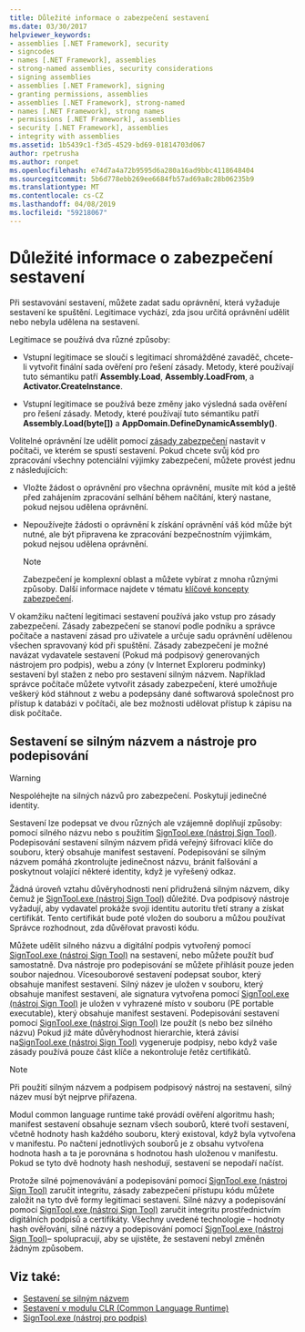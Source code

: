 ```yaml
---
title: Důležité informace o zabezpečení sestavení
ms.date: 03/30/2017
helpviewer_keywords:
- assemblies [.NET Framework], security
- signcodes
- names [.NET Framework], assemblies
- strong-named assemblies, security considerations
- signing assemblies
- assemblies [.NET Framework], signing
- granting permissions, assemblies
- assemblies [.NET Framework], strong-named
- names [.NET Framework], strong names
- permissions [.NET Framework], assemblies
- security [.NET Framework], assemblies
- integrity with assemblies
ms.assetid: 1b5439c1-f3d5-4529-bd69-01814703d067
author: rpetrusha
ms.author: ronpet
ms.openlocfilehash: e74d7a4a72b9595d6a280a16ad9bbc4118648404
ms.sourcegitcommit: 5b6d778ebb269ee6684fb57ad69a8c28b06235b9
ms.translationtype: MT
ms.contentlocale: cs-CZ
ms.lasthandoff: 04/08/2019
ms.locfileid: "59218067"
---
```

# <a name="assembly-security-considerations"></a>Důležité informace o zabezpečení sestavení
<a name="top"></a> Při sestavování sestavení, můžete zadat sadu oprávnění, která vyžaduje sestavení ke spuštění. Legitimace vychází, zda jsou určitá oprávnění udělit nebo nebyla udělena na sestavení.  
  
 Legitimace se používá dva různé způsoby:  
  
-   Vstupní legitimace se sloučí s legitimací shromážděné zavaděč, chcete-li vytvořit finální sada ověření pro řešení zásady. Metody, které používají tuto sémantiku patří **Assembly.Load**, **Assembly.LoadFrom**, a **Activator.CreateInstance**.  
  
-   Vstupní legitimace se používá beze změny jako výsledná sada ověření pro řešení zásady. Metody, které používají tuto sémantiku patří **Assembly.Load(byte[])** a **AppDomain.DefineDynamicAssembly()**.  
  
 Volitelné oprávnění lze udělit pomocí [zásady zabezpečení](../../../docs/framework/misc/code-access-security-basics.md) nastavit v počítači, ve kterém se spustí sestavení. Pokud chcete svůj kód pro zpracování všechny potenciální výjimky zabezpečení, můžete provést jednu z následujících:  
  
-   Vložte žádost o oprávnění pro všechna oprávnění, musíte mít kód a ještě před zahájením zpracování selhání během načítání, který nastane, pokud nejsou udělena oprávnění.  
  
-   Nepoužívejte žádosti o oprávnění k získání oprávnění váš kód může být nutné, ale být připravena ke zpracování bezpečnostním výjimkám, pokud nejsou udělena oprávnění.  
  
    > [!NOTE]
    >  Zabezpečení je komplexní oblast a můžete vybírat z mnoha různými způsoby. Další informace najdete v tématu [klíčové koncepty zabezpečení](../../../docs/standard/security/key-security-concepts.md).  
  
 V okamžiku načtení legitimaci sestavení používá jako vstup pro zásady zabezpečení. Zásady zabezpečení se stanoví podle podniku a správce počítače a nastavení zásad pro uživatele a určuje sadu oprávnění udělenou všechen spravovaný kód při spuštění. Zásady zabezpečení je možné navázat vydavatele sestavení (Pokud má podpisový generovaných nástrojem pro podpis), webu a zóny (v Internet Exploreru podmínky) sestavení byl stažen z nebo pro sestavení silným názvem. Například správce počítače můžete vytvořit zásady zabezpečení, které umožňuje veškerý kód stáhnout z webu a podepsány dané softwarová společnost pro přístup k databázi v počítači, ale bez možnosti udělovat přístup k zápisu na disk počítače.  
  
## <a name="strong-named-assemblies-and-signing-tools"></a>Sestavení se silným názvem a nástroje pro podepisování  

 > [!WARNING]
 > Nespoléhejte na silných názvů pro zabezpečení. Poskytují jedinečné identity.

 Sestavení lze podepsat ve dvou různých ale vzájemně doplňují způsoby: pomocí silného názvu nebo s použitím [SignTool.exe (nástroj Sign Tool)](../../../docs/framework/tools/signtool-exe.md). Podepisování sestavení silným názvem přidá veřejný šifrovací klíče do souboru, který obsahuje manifest sestavení. Podepisování se silným názvem pomáhá zkontrolujte jedinečnost názvu, bránit falšování a poskytnout volající některé identity, když je vyřešený odkaz.  
  
 Žádná úroveň vztahu důvěryhodnosti není přidružená silným názvem, díky čemuž je [SignTool.exe (nástroj Sign Tool)](../../../docs/framework/tools/signtool-exe.md) důležité. Dva podpisový nástroje vyžadují, aby vydavatel prokáže svoji identitu autoritu třetí strany a získat certifikát. Tento certifikát bude poté vložen do souboru a můžou používat Správce rozhodnout, zda důvěřovat pravosti kódu.  
  
 Můžete udělit silného názvu a digitální podpis vytvořený pomocí [SignTool.exe (nástroj Sign Tool)](../../../docs/framework/tools/signtool-exe.md) na sestavení, nebo můžete použít buď samostatně. Dva nástroje pro podepisování se můžete přihlásit pouze jeden soubor najednou. Vícesouborové sestavení podepsat soubor, který obsahuje manifest sestavení. Silný název je uložen v souboru, který obsahuje manifest sestavení, ale signatura vytvořena pomocí [SignTool.exe (nástroj Sign Tool)](../../../docs/framework/tools/signtool-exe.md) je uložen v vyhrazené místo v souboru (PE portable executable), který obsahuje manifest sestavení. Podepisování sestavení pomocí [SignTool.exe (nástroj Sign Tool)](../../../docs/framework/tools/signtool-exe.md) lze použít (s nebo bez silného názvu) Pokud již máte důvěryhodnost hierarchie, která závisí na[SignTool.exe (nástroj Sign Tool)](../../../docs/framework/tools/signtool-exe.md) vygeneruje podpisy, nebo když vaše zásady používá pouze část klíče a nekontroluje řetěz certifikátů.  
  
> [!NOTE]
>  Při použití silným názvem a podpisem podpisový nástroj na sestavení, silný název musí být nejprve přiřazena.  
  
 Modul common language runtime také provádí ověření algoritmu hash; manifest sestavení obsahuje seznam všech souborů, které tvoří sestavení, včetně hodnoty hash každého souboru, který existoval, když byla vytvořena v manifestu. Po načtení jednotlivých souborů je z obsahu vytvořena hodnota hash a ta je porovnána s hodnotou hash uloženou v manifestu. Pokud se tyto dvě hodnoty hash neshodují, sestavení se nepodaří načíst.  
  
 Protože silné pojmenovávání a podepisování pomocí [SignTool.exe (nástroj Sign Tool)](../../../docs/framework/tools/signtool-exe.md) zaručit integritu, zásady zabezpečení přístupu kódu můžete založit na tyto dvě formy legitimaci sestavení. Silné názvy a podepisování pomocí [SignTool.exe (nástroj Sign Tool)](../../../docs/framework/tools/signtool-exe.md) zaručit integritu prostřednictvím digitálních podpisů a certifikáty. Všechny uvedené technologie – hodnoty hash ověřování, silné názvy a podepisování pomocí [SignTool.exe (nástroj Sign Tool)](../../../docs/framework/tools/signtool-exe.md)– spolupracují, aby se ujistěte, že sestavení nebyl změněn žádným způsobem.  
  
## <a name="see-also"></a>Viz také:

- [Sestavení se silným názvem](../../../docs/framework/app-domains/strong-named-assemblies.md)
- [Sestavení v modulu CLR (Common Language Runtime)](../../../docs/framework/app-domains/assemblies-in-the-common-language-runtime.md)
- [SignTool.exe (nástroj pro podpis)](../../../docs/framework/tools/signtool-exe.md)
